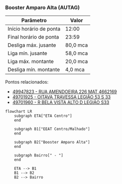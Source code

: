 ### Booster Amparo Alta (AUTAG)
| Parâmetro     | Valor |
| -------------    | ------------- |
| Início horário de ponta  | 12:00 |
| Final horário de ponta  | 23:59 |
| Desliga máx. jusante  | 80,0 mca|
| Liga mín. jusante  | 58,0 mca|
| Liga máx. montante  | 20,0 mca|
| Desliga mín. montante  | 4,0 mca|

Pontos relacionados:
- [49947823 - RUA AMENDOEIRA 226 MAT 4662169](https://www.vectorasys.com.br/vectorasys/?inc=jE9ciFZdkq5eiPI/kPRdHL0fUgHpk249WBU4VKHeku9slPteHB1pGu94UrDrHrY=)
- [49701925 - OITAVA TRAVESSA LEGIÃO 53 S 33](https://www.vectorasys.com.br/vectorasys/?inc=jE9ciFZdkq5eiPI/kPRdHL0fUgHpk249WBCgWAHeku9slPteHB1pGu94UuCgHrG=)
- [49701960 - R BELA VISTA ALTO D LEGIÃO S33](https://www.vectorasys.com.br/vectorasys/?inc=jE9ciFZdkq5eiPI/kPRdHL0fUgHpk249WBChUKHeku9slPteHB1pGu94UrQ0VrM=)

```mermaid
flowchart LR
    subgraph ETA["ETA Centro"]
    end

    subgraph B1["EEAT Centro/Malhado"]
    end

    subgraph B2["Booster Amparo Alta"]
    end

    subgraph Bairro[" - "]
    end

    ETA --> B1
    B1 --> B2
    B2 --> Bairro
```
